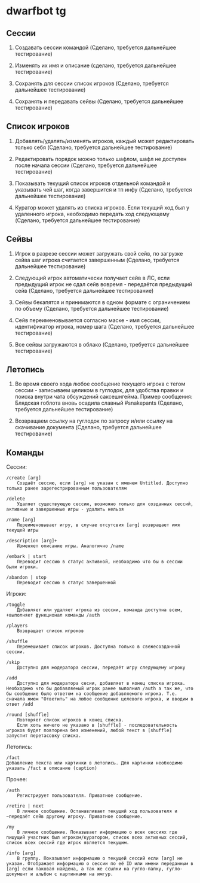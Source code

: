 # dwarfbot tg
## Сессии

1. Создавать сессии командой (Cделано, требуется дальнейшее тестирование)

1. Изменять их имя и описание (сделано, требуется дальнейшее тестирование)

1. Сохранять для сессии список игроков (Cделано, требуется дальнейшее тестирование)

1. Сохранять и передавать сейвы (Cделано, требуется дальнейшее тестирование)

## Список игроков

1. Добавлять/удалять/изменять игроков, каждый может редактировать только себя (Cделано, требуется дальнейшее тестирование)

1. Редактировать порядок можно только шафлом, шафл не доступен после начала сессии (Cделано, требуется дальнейшее тестирование)

1. Показывать текущий список игроков отдельной командой и указывать чей шаг, когда завершится и тп инфу (Cделано, требуется дальнейшее тестирование)

1. Куратор может удалять из списка игроков. Если текущий ход был у удаленного игрока, необходимо передать ход следующему (Cделано, требуется дальнейшее тестирование)

## Сейвы

1. Игрок в разрезе сессии может загружать свой сейв, по загрузке сейва шаг игрока считается завершенным (Cделано, требуется дальнейшее тестирование)

1. Следующий игрок автоматически получает сейв в ЛС, если предыдущий игрок не сдал сейв вовремя - передаётся предыдущий сейв (Cделано, требуется дальнейшее тестирование)

1. Сейвы бекапятся и принимаются  в одном формате с ограничением по объему (Cделано, требуется дальнейшее тестирование)

1. Сейв переименовывается согласно маске - имя сессии, идентификатор игрока, номер шага (Cделано, требуется дальнейшее тестирование)

1. Все сейвы загружаются в облако (Cделано, требуется дальнейшее тестирование)

## Летопись

1. Во время своего хода любое сообщение текущего игрока с тегом сессии - записываем целиком в гуглодок, для удобства правки и поиска внутри чата обсуждений саксешнгейма. Пример сообщения:
Блядская гоблота вновь осадила славный #snakepants (Cделано, требуется дальнейшее тестирование)

1. Возвращаем ссылку на гуглодок по запросу и/или ссылку на скачивание документа (Cделано, требуется дальнейшее тестирование)


## Команды
Сессии:
    
    /create [arg]
        Создаёт сессию, если [arg] не указан с именем Untitled. Доступно только ранее зарегестрированным пользователям

    /delete
        Удаляет существующую сессию, возможно только для созданных сессий, активные и завершенные игры - удалить нельзя

    /name [arg]
        Переименовывает игру, в случае отсутсвия [arg] возвращает имя текущей игры

    /description [arg]+
        Изменяет описание игры. Аналогично /name

    /embark | start
        Переводит сессию в статус активной, необходимо что бы в сессии были игроки.

    /abandon | stop
        Переводит сессию в статус завершенной

Игроки:
    
    /toggle
        Добавляет или удаляет игрока из сессии, команда доступна всем, +выполняет функционал команды /auth

    /players
        Возвращает список игроков

    /shuffle
        Перемешивает список игроков. Доступна только в свежесозданной сессии.

    /skip
        Доступно для модератора сессии, передаёт игру следующему игроку

    /add
        Доступно для модератора сесии, добавляет в конец списка игрока. Необходимо что бы добавляемый игрок ранее выполнил /auth а так же, что бы сообщение было ответом на сообщение добавляемого игрока. Т.е. сначала жмем "Ответить" на любое сообщение целевого игрока, и вводим в ответ /add

    /round [shuffle]
        Повторяет список игроков в конец списка.
        Если хоть ничего не указано в [shuffle] - последовательность игроков будет повторена без изменений, любой текст в [shuffle] запустит перетасовку списка.

Летопись:
    
    /fact
    Добавление текста или картинки в летопись. Для картинки необходимо указать /fact в описание (caption)

Прочее:
    
    /auth
        Регистрирует пользователя. Приватное сообщение.

    /retire | next
        В личное сообщение. Останавливает текущий ход пользователя и ~передаёт сейв другому игроку. Приватное сообщение.

    /my
        В личное сообщение. Показывает информацию о всех сессиях где пишущий участник был игроком/куратором, список всех активных сессий, список всех сессий где игрок является текущим.

    /info [arg]
        В группу. Показывает информацию о текущей сессий если [arg] не указан. Отображает информацию о сессии по её ID или имени переданным в [arg] если таковая найдена, а так же ссылки на гугло-папку, гугло-документ и альбом с картинками на имгур.
